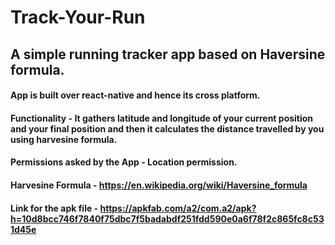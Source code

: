# Track-Your-Run
## A simple running tracker app based on Haversine formula.
#### App is built over react-native and hence its cross platform.
#### Functionality - It gathers latitude and longitude of your current position and your final position and then it calculates the distance travelled by you using harvesine formula.
#### Permissions asked by the App - Location permission.
#### Harvesine Formula - https://en.wikipedia.org/wiki/Haversine_formula
#### Link for the apk file - https://apkfab.com/a2/com.a2/apk?h=10d8bcc746f7840f75dbc7f5badabdf251fdd590e0a6f78f2c865fc8c531d45e
